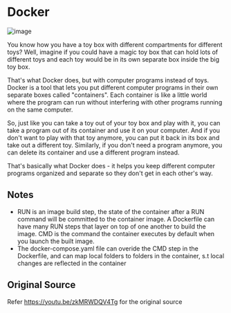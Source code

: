 # Docker
![image](https://user-images.githubusercontent.com/62155402/224470820-2b551dc7-6963-448f-b36c-d8a8b046f361.png)

You know how you have a toy box with different compartments for different toys? Well, imagine if you could have a magic toy box that can hold lots of different toys and each toy would be in its own separate box inside the big toy box.

That's what Docker does, but with computer programs instead of toys. Docker is a tool that lets you put different computer programs in their own separate boxes called "containers". Each container is like a little world where the program can run without interfering with other programs running on the same computer.

So, just like you can take a toy out of your toy box and play with it, you can take a program out of its container and use it on your computer. And if you don't want to play with that toy anymore, you can put it back in its box and take out a different toy. Similarly, if you don't need a program anymore, you can delete its container and use a different program instead.

That's basically what Docker does - it helps you keep different computer programs organized and separate so they don't get in each other's way.

## Notes

- RUN is an image build step, the state of the container after a RUN command will be committed to the container image. A Dockerfile can have many RUN steps that layer on top of one another to build the image. CMD is the command the container executes by default when you launch the built image.
- The docker-compose.yaml file can overide the CMD step in the Dockerfile, and can map local folders to folders in the container, s.t local changes are reflected in the container

## Original Source 

Refer https://youtu.be/zkMRWDQV4Tg for the original source
